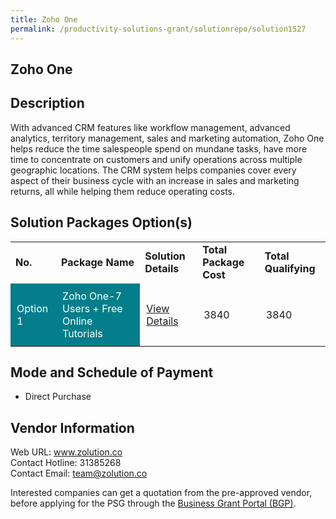 ```yaml
---
title: Zoho One
permalink: /productivity-solutions-grant/solutionrepo/solution1527
---
```


## Zoho One

## Description

With advanced CRM features like workflow management, advanced analytics, territory management, sales and marketing automation, Zoho One helps reduce the time salespeople spend on mundane tasks, have more time to concentrate on customers and unify operations across multiple geographic locations. The CRM system helps companies cover every aspect of their business cycle with an increase in sales and marketing returns, all while helping them reduce operating costs.

## Solution Packages Option(s)

<table>
<tr>
<td><b>No.</b></td>
<td><b>Package Name</b></td>
<td><b>Solution Details</b></td>
<td><b>Total Package Cost</b></td>
<td><b>Total Qualifying</b></td>
</tr>
<tr>
<td style='padding: 10px; background-color: #037E8A; color: #FFFFFF;'>Option 1</td>
<td style='padding: 10px; background-color: #037E8A; color: #FFFFFF;'>Zoho One-7 Users + Free Online Tutorials</td>
<td style='padding: 10px;'><a href='https://www.gobusiness.gov.sg/images/psg/Desensitised_Zolution_Annex_3_CR_wef_22_July_2021_Part_2.pdf' target='_blank'>View Details</a></td>
<td style='padding: 10px;'>3840</td>
<td style='padding: 10px;'>3840</td>
</tr>
</table>

## Mode and Schedule of Payment

 - Direct Purchase

## Vendor Information

 Web URL: www.zolution.co <br>Contact Hotline: 31385268 <br>Contact Email: team@zolution.co <br>

Interested companies can get a quotation from the pre-approved vendor, before applying for the PSG through the <a href='https://www.businessgrants.gov.sg/' target='_blank' rel='noopener'>Business Grant Portal (BGP)</a>.

<script src="/jquery/resize-tables.js"></script>
